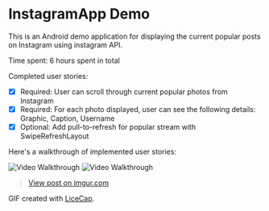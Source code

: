 # InstagramApp Demo

This is an Android demo application for displaying the current popular posts on Instagram using instagram API.

Time spent: 6 hours spent in total

Completed user stories:

 * [x] Required: User can scroll through current popular photos from Instagram
 * [x] Required: For each photo displayed, user can see the following details: Graphic, Caption, Username
 * [x] Optional: Add pull-to-refresh for popular stream with SwipeRefreshLayout
 
Here's a walkthrough of implemented user stories:

<img src='http://i.imgur.com/3sgpxhS.gif?1' title='Video Walkthrough' width='' alt='Video Walkthrough' />
<img src='http://imgur.com/3u58Sw6' title='Video Walkthrough' width='' alt='Video Walkthrough' />

<blockquote class="imgur-embed-pub" lang="en" data-id="3u58Sw6"><a href="//imgur.com/3u58Sw6">View post on imgur.com</a></blockquote><script async src="//s.imgur.com/min/embed.js" charset="utf-8"></script>

GIF created with [LiceCap](http://www.cockos.com/licecap/).
